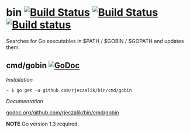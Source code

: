 bin [![Build Status](https://travis-ci.org/rjeczalik/bin.png?branch=master)](https://travis-ci.org/rjeczalik/bin "linux_amd64") [![Build Status](https://travis-ci.org/rjeczalik/bin.png?branch=osx)](https://travis-ci.org/rjeczalik/bin "darwin_amd64") [![Build status](https://ci.appveyor.com/api/projects/status/sl6pjb76vk3uw4s2)](https://ci.appveyor.com/project/rjeczalik/bin "windows_amd64")
=========

Searches for Go executables in $PATH / $GOBIN / $GOPATH and updates them.

## cmd/gobin [![GoDoc](https://godoc.org/github.com/rjeczalik/bin/cmd/gobin?status.png)](https://godoc.org/github.com/rjeczalik/bin/cmd/gobin)

*Installation*

```
~ $ go get -u github.com/rjeczalik/bin/cmd/gobin
```

*Documentation*

[godoc.org/github.com/rjeczalik/bin/cmd/gobin](http://godoc.org/github.com/rjeczalik/bin/cmd/gobin)

**NOTE** Go version 1.3 required.

